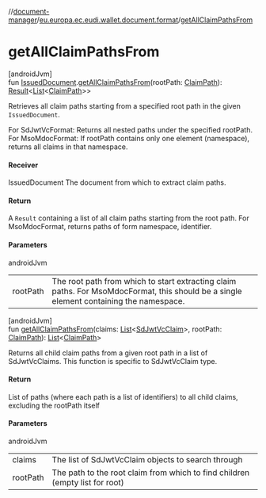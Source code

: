 //[document-manager](../../index.md)/[eu.europa.ec.eudi.wallet.document.format](index.md)/[getAllClaimPathsFrom](get-all-claim-paths-from.md)

# getAllClaimPathsFrom

[androidJvm]\
fun [IssuedDocument](../eu.europa.ec.eudi.wallet.document/-issued-document/index.md).[getAllClaimPathsFrom](get-all-claim-paths-from.md)(rootPath: [ClaimPath](-claim-path/index.md)): [Result](https://kotlinlang.org/api/latest/jvm/stdlib/kotlin-stdlib/kotlin/-result/index.html)&lt;[List](https://kotlinlang.org/api/latest/jvm/stdlib/kotlin-stdlib/kotlin.collections/-list/index.html)&lt;[ClaimPath](-claim-path/index.md)&gt;&gt;

Retrieves all claim paths starting from a specified root path in the given `IssuedDocument`.

For SdJwtVcFormat: Returns all nested paths under the specified rootPath. For MsoMdocFormat: If rootPath contains only one element (namespace), returns all claims in that namespace.

#### Receiver

IssuedDocument The document from which to extract claim paths.

#### Return

A `Result` containing a list of all claim paths starting from the root path.     For MsoMdocFormat, returns paths of form namespace, identifier.

#### Parameters

androidJvm

| | |
|---|---|
| rootPath | The root path from which to start extracting claim paths.     For MsoMdocFormat, this should be a single element containing the namespace. |

[androidJvm]\
fun [getAllClaimPathsFrom](get-all-claim-paths-from.md)(claims: [List](https://kotlinlang.org/api/latest/jvm/stdlib/kotlin-stdlib/kotlin.collections/-list/index.html)&lt;[SdJwtVcClaim](-sd-jwt-vc-claim/index.md)&gt;, rootPath: [ClaimPath](-claim-path/index.md)): [List](https://kotlinlang.org/api/latest/jvm/stdlib/kotlin-stdlib/kotlin.collections/-list/index.html)&lt;[ClaimPath](-claim-path/index.md)&gt;

Returns all child claim paths from a given root path in a list of SdJwtVcClaims. This function is specific to SdJwtVcClaim type.

#### Return

List of paths (where each path is a list of identifiers) to all child claims, excluding the rootPath itself

#### Parameters

androidJvm

| | |
|---|---|
| claims | The list of SdJwtVcClaim objects to search through |
| rootPath | The path to the root claim from which to find children (empty list for root) |
